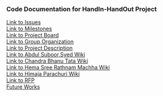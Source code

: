 ### Code Documentation for HandIn-HandOut Project

[Link to Issues](https://github.com/AbdulSuboor-Syed/HandIn-HandOut/issues)<br>
[Link to Milestones](https://github.com/AbdulSuboor-Syed/HandIn-HandOut/milestones)<br>
[Link to Project Board](https://github.com/AbdulSuboor-Syed/HandIn-HandOut/projects/1)<br>
[Link to Group Organization](https://github.com/AbdulSuboor-Syed/HandIn-HandOut/wiki/Group-Organization)<br>
[Link to Project Description](https://github.com/AbdulSuboor-Syed/HandIn-HandOut/wiki)<br>
[Link to Abdul Suboor,Syed Wiki](https://github.com/AbdulSuboor-Syed/HandIn-HandOut/wiki/Abdul-Suboor,-Syed)<br>
[Link to Chandra Bhanu Tata Wiki](https://github.com/AbdulSuboor-Syed/HandIn-HandOut/wiki/Chandra-Bhanu-Tata)<br>
[Link to Hema Sree Rathnam Machha Wiki](https://github.com/AbdulSuboor-Syed/HandIn-HandOut/wiki/Hema-Sree-Rathnam-Machha-Wiki)<br>
[Link to Himaja Parachuri Wiki](https://github.com/AbdulSuboor-Syed/HandIn-HandOut/wiki/Himaja-Parachuri-Wiki)<br>
[Link to RFP](https://github.com/HemaSreeRathnamMachha/691-01-F21-RFP-Group1/blob/main/HandIn-HandOut.md)<br>
[Future Works](https://github.com/AbdulSuboor-Syed/HandIn-HandOut/blob/main/Future%20Works.md)

